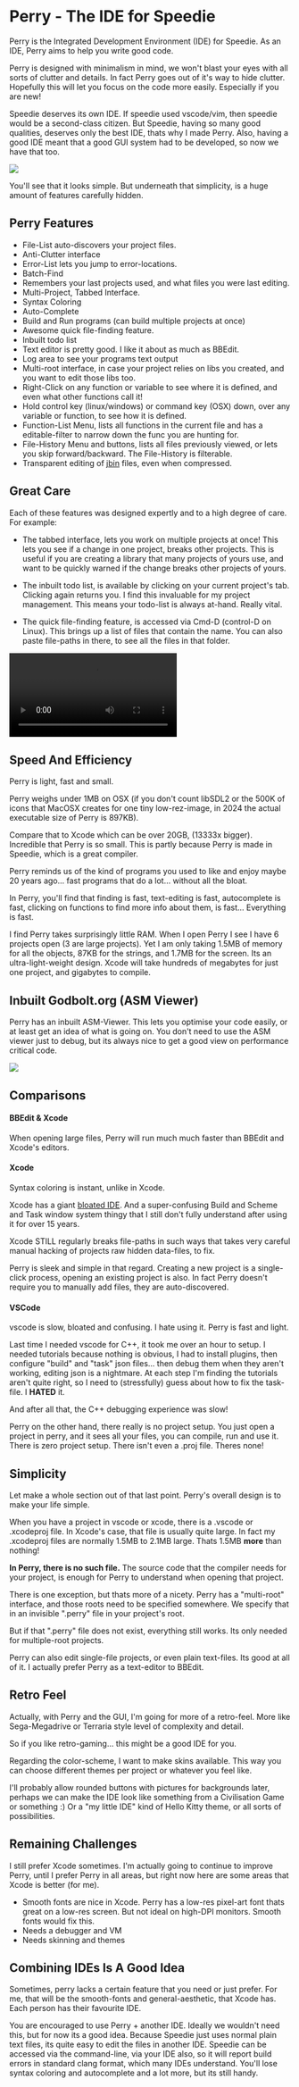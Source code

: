 # Perry - The IDE for Speedie

Perry is the Integrated Development Environment (IDE) for Speedie. As an IDE, Perry aims to help you write good code.

Perry is designed with minimalism in mind, we won't blast your eyes with all sorts of clutter and details. In fact Perry goes out of it's way to hide clutter. Hopefully this will let you focus on the code more easily. Especially if you are new!

Speedie deserves its own IDE. If speedie used vscode/vim, then speedie would be a second-class citizen. But Speedie, having so many good qualities, deserves only the best IDE, thats why I made Perry. Also, having a good IDE meant that a good GUI system had to be developed, so now we have that too.

![](perry.png)

You'll see that it looks simple. But underneath that simplicity, is a huge amount of features carefully hidden.

## Perry Features
* File-List auto-discovers your project files.
* Anti-Clutter interface
* Error-List lets you jump to error-locations.
* Batch-Find
* Remembers your last projects used, and what files you were last editing.
* Multi-Project, Tabbed Interface.
* Syntax Coloring
* Auto-Complete
* Build and Run programs (can build multiple projects at once)
* Awesome quick file-finding feature.
* Inbuilt todo list
* Text editor is pretty good. I like it about as much as BBEdit.
* Log area to see your programs text output
* Multi-root interface, in case your project relies on libs you created, and you want to edit those libs too.
* Right-Click on any function or variable to see where it is defined, and even what other functions call it!
* Hold control key (linux/windows) or command key (OSX) down, over any variable or function, to see how it is defined.
* Function-List Menu, lists all functions in the current file and has a editable-filter to narrow down the func you are hunting for.
* File-History Menu and buttons, lists all files previously viewed, or lets you skip forward/backward. The File-History is filterable.
* Transparent editing of [jbin](jbin.md) files, even when compressed.

## Great Care

Each of these features was designed expertly and to a high degree of care. For example:

* The tabbed interface, lets you work on multiple projects at once! This lets you see if a change in one project, breaks other projects. This is useful if you are creating a library that many projects of yours use, and want to be quickly warned if the change breaks other projects of yours.

* The inbuilt todo list, is available by clicking on your current project's tab. Clicking again returns you. I find this invaluable for my project management. This means your todo-list is always at-hand. Really vital.

* The quick file-finding feature, is accessed via Cmd-D (control-D on Linux). This brings up a list of files that contain the name. You can also paste file-paths in there, to see all the files in that folder.


![](bananas.mov)

## Speed And Efficiency

Perry is light, fast and small.

Perry weighs under 1MB on OSX (if you don't count libSDL2 or the 500K of icons that MacOSX creates for one tiny low-rez-image, in 2024 the actual executable size of Perry is 897KB).

Compare that to Xcode which can be over 20GB, (13333x bigger). Incredible that Perry is so small. This is partly because Perry is made in Speedie, which is a great compiler.

Perry reminds us of the kind of programs you used to like and enjoy maybe 20 years ago... fast programs that do a lot... without all the bloat.

In Perry, you'll find that finding is fast, text-editing is fast, autocomplete is fast, clicking on functions to find more info about them, is fast... Everything is fast.

I find Perry takes surprisingly little RAM. When I open Perry I see I have 6 projects open (3 are large projects). Yet I am only taking 1.5MB of memory for all the objects, 87KB for the strings, and 1.7MB for the screen. Its an ultra-light-weight design. Xcode will take hundreds of megabytes for just one project, and gigabytes to compile.


## Inbuilt Godbolt.org (ASM Viewer)

Perry has an inbuilt ASM-Viewer. This lets you optimise your code easily, or at least get an idea of what is going on. You don't need to use the ASM viewer just to debug, but its always nice to get a good view on performance critical code.

![](godbolt.png)


## Comparisons

#### BBEdit & Xcode

When opening large files, Perry will run much much faster than BBEdit and Xcode's editors.

#### Xcode

Syntax coloring is instant, unlike in Xcode.

Xcode has a giant [bloated IDE](https://www.google.com/search?q=xcode+bloated). And a super-confusing Build and Scheme and Task window system thingy that I still don't fully understand after using it for over 15 years.

Xcode STILL regularly breaks file-paths in such ways that takes very careful manual hacking of projects raw hidden data-files, to fix.

Perry is sleek and simple in that regard. Creating a new project is a single-click process, opening an existing project is also. In fact Perry doesn't require you to manually add files, they are auto-discovered.


#### VSCode
vscode is slow, bloated and confusing. I hate using it. Perry is fast and light.

Last time I needed vscode for C++, it took me over an hour to setup. I needed tutorials because nothing is obvious, I had to install plugins, then configure "build" and "task" json files... then debug them when they aren't working, editing json is a nightmare. At each step I'm finding the tutorials aren't quite right, so I need to (stressfully) guess about how to fix the task-file. I **HATED** it.

And after all that, the C++ debugging experience was slow!

Perry on the other hand, there really is no project setup. You just open a project in perry, and it sees all your files, you can compile, run and use it. There is zero project setup. There isn't even a .proj file. Theres none!


## Simplicity

Let make a whole section out of that last point. Perry's overall design is to make your life simple.

When you have a project in vscode or xcode, there is a .vscode or .xcodeproj file. In Xcode's case, that file is usually quite large.  In fact my .xcodeproj files are normally 1.5MB to 2.1MB large. Thats 1.5MB **more** than nothing!

**In Perry, there is no such file.** The source code that the compiler needs for your project, is enough for Perry to understand when opening that project.

There is one exception, but thats more of a nicety. Perry has a "multi-root" interface, and those roots need to be specified somewhere. We specify that in an invisible ".perry" file in your project's root.

But if that ".perry" file does not exist, everything still works. Its only needed for multiple-root projects.

Perry can also edit single-file projects, or even plain text-files. Its good at all of it. I actually prefer Perry as a text-editor to BBEdit.

## Retro Feel
Actually, with Perry and the GUI, I'm going for more of a retro-feel. More like Sega-Megadrive or Terraria style level of complexity and detail.

So if you like retro-gaming... this might be a good IDE for you.

Regarding the color-scheme, I want to make skins available. This way you can choose different themes per project or whatever you feel like.

I'll probably allow rounded buttons with pictures for backgrounds later, perhaps we can make the IDE look like something from a Civilisation Game or something :) Or a "my little IDE" kind of Hello Kitty theme, or all sorts of possibilities.

## Remaining Challenges
I still prefer Xcode sometimes. I'm actually going to continue to improve Perry, until I prefer Perry in all areas, but right now here are some areas that Xcode is better (for me).

* Smooth fonts are nice in Xcode. Perry has a low-res pixel-art font thats great on a low-res screen. But not ideal on high-DPI monitors. Smooth fonts would fix this.
* Needs a debugger and VM
* Needs skinning and themes

## Combining IDEs Is A Good Idea

Sometimes, perry lacks a certain feature that you need or just prefer. For me, that will be the smooth-fonts and general-aesthetic, that Xcode has. Each person has their favourite IDE.

You are encouraged to use Perry + another IDE. Ideally we wouldn't need this, but for now its a good idea. Because Speedie just uses normal plain text files, its quite easy to edit the files in another IDE. Speedie can be accessed via the command-line, via your IDE also, so it will report build errors in standard clang format, which many IDEs understand. You'll lose syntax coloring and autocomplete and a lot more, but its still handy.

